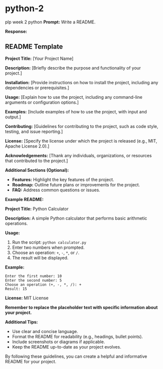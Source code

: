 # python-2
plp week 2 python 
**Prompt:** Write a README.

**Response:**

## README Template

**Project Title:** [Your Project Name]

**Description:**
[Briefly describe the purpose and functionality of your project.]

**Installation:**
[Provide instructions on how to install the project, including any dependencies or prerequisites.]

**Usage:**
[Explain how to use the project, including any command-line arguments or configuration options.]

**Examples:**
[Include examples of how to use the project, with input and output.]

**Contributing:**
[Guidelines for contributing to the project, such as code style, testing, and issue reporting.]

**License:**
[Specify the license under which the project is released (e.g., MIT, Apache License 2.0).]

**Acknowledgements:**
[Thank any individuals, organizations, or resources that contributed to the project.]

**Additional Sections (Optional):**

* **Features:** Highlight the key features of the project.
* **Roadmap:** Outline future plans or improvements for the project.
* **FAQ:** Address common questions or issues.

**Example README:**

**Project Title:** Python Calculator

**Description:**
A simple Python calculator that performs basic arithmetic operations.

**Usage:**
1. Run the script: `python calculator.py`
2. Enter two numbers when prompted.
3. Choose an operation: `+`, `-`, `*`, or `/`.
4. The result will be displayed.

**Example:**
```
Enter the first number: 10
Enter the second number: 5
Choose an operation (+, -, *, /): +
Result: 15
```

**License:**
MIT License

**Remember to replace the placeholder text with specific information about your project.**

**Additional Tips:**

* Use clear and concise language.
* Format the README for readability (e.g., headings, bullet points).
* Include screenshots or diagrams if applicable.
* Keep the README up-to-date as your project evolves.

By following these guidelines, you can create a helpful and informative README for your project.
